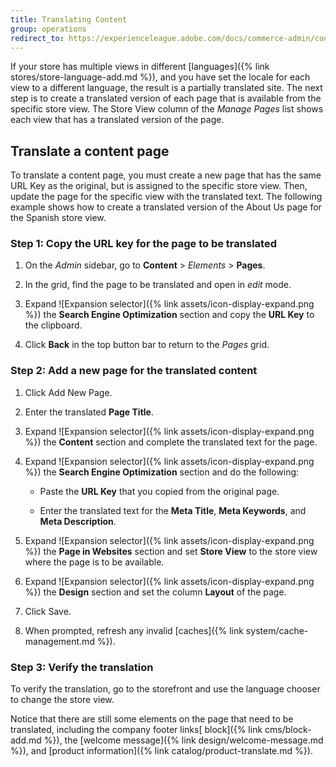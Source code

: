 ```yaml
---
title: Translating Content
group: operations
redirect_to: https://experienceleague.adobe.com/docs/commerce-admin/content-design/elements/pages/page-translate.html
---
```


If your store has multiple views in different [languages]({% link stores/store-language-add.md %}), and you have set the locale for each view to a different language, the result is a partially translated site. The next step is to create a translated version of each page that is available from the specific store view. The Store View column of the _Manage Pages_ list shows each view that has a translated version of the page.

## Translate a content page

To translate a content page, you must create a new page that has the same URL Key as the original, but is assigned to the specific store view. Then, update the page for the specific view with the translated text. The following example shows how to create a translated version of the About Us page for the Spanish store view.

### Step 1: Copy the URL key for the page to be translated

1. On the _Admin_ sidebar, go to **Content** > _Elements_ > **Pages**.

1. In the grid, find the page to be translated and open in _edit_ mode.

1. Expand ![Expansion selector]({% link assets/icon-display-expand.png %}) the **Search Engine Optimization** section and copy the **URL Key** to the clipboard.

1. Click **Back** in the top button bar to return to the _Pages_ grid.

### Step 2: Add a new page for the translated content

1. Click <span class="btn">Add New Page</span>.

1. Enter the translated **Page Title**.

1. Expand ![Expansion selector]({% link assets/icon-display-expand.png %}) the **Content** section and complete the translated text for the page.

1. Expand ![Expansion selector]({% link assets/icon-display-expand.png %}) the **Search Engine Optimization** section and do the following:

   - Paste the **URL Key** that you copied from the original page.

   - Enter the translated text for the **Meta Title**, **Meta Keywords**, and **Meta Description**.

1. Expand ![Expansion selector]({% link assets/icon-display-expand.png %}) the **Page in Websites** section and set **Store View** to the store view where the page is to be available.

1. Expand ![Expansion selector]({% link assets/icon-display-expand.png %}) the  **Design** section and set the column **Layout** of the page.

1. Click <span class="btn">Save</span>.

1. When prompted, refresh any invalid [caches]({% link system/cache-management.md %}).

### Step 3: Verify the translation

To verify the translation, go to the storefront and use the language chooser to change the store view.

Notice that there are still some elements on the page that need to be translated, including the company footer links[ block]({% link cms/block-add.md %}), the [welcome message]({% link design/welcome-message.md %}), and [product information]({% link catalog/product-translate.md %}).
